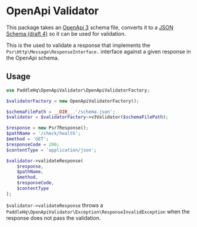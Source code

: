 # OpenApi Validator

This package takes an [OpenApi 3]( schemahttps://github.com/OAI/OpenAPI-Specification/blob/master/versions/3.0.0.md) schema file, converts it to a [JSON Schema (draft 4)](http://json-schema.org/specification-links.html#draft-4) so it can be used for validation.

This is the used to validate a response that implements the `Psr\Http\Message\ResponseInterface.` interface against a given response in the OpenApi schema.

## Usage

```php
use PaddleHq\OpenApiValidator\OpenApiValidatorFactory;

$validatorFactory = new OpenApiValidatorFactory();

$schemaFilePath = __DIR__.'/schema.json';
$validator = $validatorFactory->v3Validator($schemaFilePath);

$response = new Psr7Response();
$pathName = '/check/health';
$method = 'GET';
$responseCode = 200;
$contentType = 'application/json';

$validator->validateResponse(
    $response,
    $pathName,
    $method,
    $responseCode,
    $contentType
);
```

`$validator->validateResponse` throws a `PaddleHq\OpenApiValidator\Exception\ResponseInvalidException` when the response does not pass the validation.